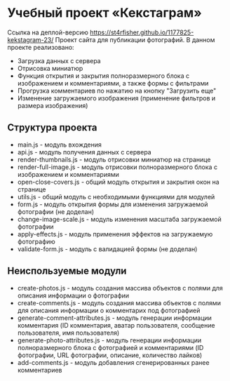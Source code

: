 # Учебный проект «Кекстаграм»

Ссылка на деплой-версию https://st4rfisher.github.io/1177825-kekstagram-23/
Проект сайта для публикации фотографий.
В данном проекте реализовано:
- Загрузка данных с сервера
- Отрисовка миниатюр
- Функция открытия и закрытия полноразмерного блока с изображением и комментариями, а также формы с фильтрами
- Прогрузка комментариев по нажатию на кнопку "Загрузить еще"
- Изменение загружаемого изображения (применение фильтров и размера изображения)

## Структура проекта
* main.js - модуль вхождения
* api.js - модуль получения данных с сервера
* render-thumbnails.js - модуль отрисовки миниатюр на странице
* render-full-image.js - модуль отрисовки полноразмерного блока с изображением и комментариями
* open-close-covers.js - общий модуль открытия и закрытия окон на странице
* utils.js - общий модуль с необходимыми функциями для модулей
* form.js - модуль открытия формы для изменения загружаемой фотографии (не доделан)
* change-image-scale.js - модуль изменения масштаба загружаемой фотографии
* apply-effects.js - модуль применения эффектов на загружаемую фотографию
* validate-form.js - модуль с валидацией формы (не доделан)

## Неиспользуемые модули
* create-photos.js - модуль создания массива объектов с полями для описания информации о фотографии
* create-comments.js - модуль создания массива объектов с полями для описания информации о комментарих под фотографией
* generate-comment-attributes.js - модуль генерации информации комментария (ID комментария, аватар пользователя, сообщение пользователя, имя пользователя)
* generate-photo-attributes.js - модуль генерации информации полноразмерного блока с фотографией и комментариями (ID фотографии, URL фотографии, описание, количество лайков)
* add-comments.js - модуль добавления сгенерированных ранее комментариев

